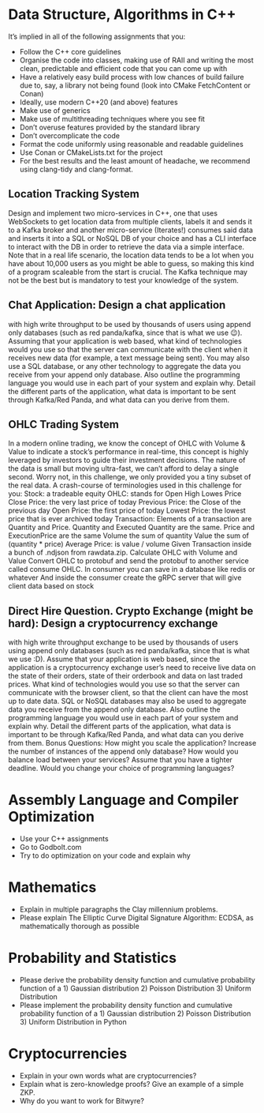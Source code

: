 # Data Structure, Algorithms in C++

It’s implied in all of the following assignments that you:
- Follow the C++ core guidelines
- Organise the code into classes, making use of RAII and writing the most clean, predictable and efficient code that you can come up with
- Have a relatively easy build process with low chances of build failure due to, say, a library not being found (look into CMake FetchContent or Conan)
- Ideally, use modern C++20 (and above) features
- Make use of generics
- Make use of multithreading techniques where you see fit
- Don’t overuse features provided by the standard library
- Don’t overcomplicate the code
- Format the code uniformly using reasonable and readable guidelines
- Use Conan or CMakeLists.txt for the project
- For the best results and the least amount of headache, we recommend using clang-tidy and clang-format.


## Location Tracking System

Design and implement two micro-services in C++, one that uses WebSockets to get location data from multiple clients, labels it and sends it to a Kafka broker and another micro-service (Iterates!) consumes said data and inserts it into a SQL or NoSQL DB of your choice and has a CLI interface to interact with the DB in order to retrieve the data via a simple interface. Note that in a real life scenario, the location data tends to be a lot when you have about 10,000 users as you might be able to guess, so making this kind of a program scaleable from the start is crucial. The Kafka technique may not be the best but is mandatory to test your knowledge of the system.

## Chat Application: Design a chat application

with high write throughput to be used by thousands of users using append only databases (such as red panda/kafka, since that is what we use :wink:). Assuming that your application is web based, what kind of technologies would you use so that the server can communicate with the client when it receives new data (for example, a text message being sent). You may also use a SQL database, or any other technology to aggregate the data you receive from your append only database. Also outline the programming language you would use in each part of your system and explain why. Detail the different parts of the application, what data is important to be sent through Kafka/Red Panda, and what data can you derive from them.

## OHLC Trading System 

In a modern online trading, we know the concept of OHLC with Volume & Value to indicate a stock’s performance in real-time, this concept is highly leveraged by investors to guide their investment decisions. The nature of the data is small but moving ultra-fast, we can’t afford to delay a single second. Worry not, in this challenge, we only provided you a tiny subset of the real data. A crash-course of terminologies used in this challenge for you: Stock: a tradeable equity OHLC: stands for Open High Lowes Price Close Price: the very last price of today Previous Price: the Close of the previous day Open Price: the first price of today Lowest Price: the lowest price that is ever archived today Transaction: Elements of a transaction are Quantity and Price. Quantity and Executed Quantity are the same. Price and ExecutionPrice are the same Volume the sum of quantity Value the sum of (quantity * price) Average Price: is value / volume
Given Transaction inside a bunch of .ndjson from rawdata.zip. Calculate OHLC with Volume and Value
Convert OHLC to protobuf and send the protobuf to another service called consume OHLC.
In consumer you can save in a database like redis or whatever
And inside the consumer create the gRPC server that will give client data based on stock

## Direct Hire Question. Crypto Exchange (might be hard): Design a cryptocurrency exchange

with high write throughput exchange to be used by thousands of users using append only databases (such as red panda/kafka, since that is what we use :D). Assume that your application is web based, since the application is a cryptocurrency exchange user’s need to receive live data on the state of their orders, state of their orderbook and data on last traded prices. What kind of technologies would you use so that the server can communicate with the browser client, so that the client can have the most up to date data. SQL or NoSQL databases may also be used to aggregate data you receive from the append only database. Also outline the programming language you would use in each part of your system and explain why. Detail the different parts of the application, what data is important to be through Kafka/Red Panda, and what data can you derive from them. Bonus Questions: How might you scale the application? Increase the number of instances of the append only database? How would you balance load between your services? Assume that you have a tighter deadline. Would you change your choice of programming languages?


# Assembly Language and Compiler Optimization
- Use your C++ assignments
- Go to Godbolt.com
- Try to do optimization on your code and explain why

# Mathematics
- Explain in multiple paragraphs the Clay millennium problems.
- Please explain The Elliptic Curve Digital Signature Algorithm: ECDSA, as mathematically thorough as possible

# Probability and Statistics
- Please derive the probability density function and cumulative probability function of a 1) Gaussian distribution 2) Poisson Distribution 3) Uniform Distribution
- Please implement the probability density function and cumulative probability function of a 1) Gaussian distribution 2) Poisson Distribution 3) Uniform Distribution in Python

# Cryptocurrencies
- Explain in your own words what are cryptocurrencies?
- Explain what is zero-knowledge proofs? Give an example of a simple ZKP.
- Why do you want to work for Bitwyre?


